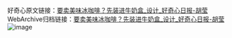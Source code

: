 好奇心原文链接：[要卖美味冰咖啡？先装进牛奶盒_设计_好奇心日报-胡莹 ](https://www.qdaily.com/articles/2037.html)
WebArchive归档链接：[要卖美味冰咖啡？先装进牛奶盒_设计_好奇心日报-胡莹 ](http://web.archive.org/web/20190623150739/https://www.qdaily.com/articles/2037.html)
![image](http://ww3.sinaimg.cn/large/007d5XDpgy1g3vbuotsx7j30u05bj4qp)